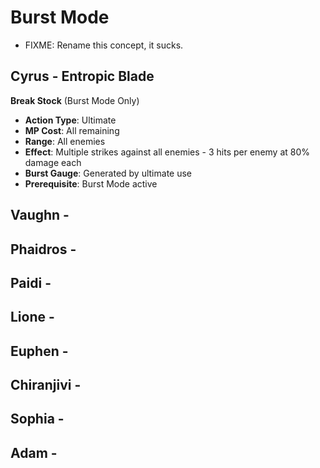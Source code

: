 # Burst Mode
- FIXME: Rename this concept, it sucks.

## Cyrus - Entropic Blade

**Break Stock** (Burst Mode Only)
- **Action Type**: Ultimate
- **MP Cost**: All remaining
- **Range**: All enemies
- **Effect**: Multiple strikes against all enemies - 3 hits per enemy at 80% damage each
- **Burst Gauge**: Generated by ultimate use
- **Prerequisite**: Burst Mode active

## Vaughn - 

## Phaidros - 

## Paidi - 

## Lione -

## Euphen -

## Chiranjivi - 

## Sophia - 

## Adam - 